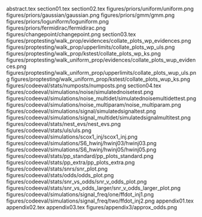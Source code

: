 abstract.tex
section01.tex
section02.tex
figures/priors/uniform/uniform.png
figures/priors/gaussian/gaussian.png
figures/priors/gmm/gmm.png
figures/priors/loguniform/loguniform.png
figures/priors/fermidirac/fermidirac.png
figures/changepoint/changepoint.png
section03.tex
figures/proptesting/walk_prop/evidences/collate_plots_wp_evidences.png
figures/proptesting/walk_prop/upperlimits/collate_plots_wp_uls.png
figures/proptesting/walk_prop/kstest/collate_plots_wp_ks.png
figures/proptesting/walk_uniform_prop/evidences/collate_plots_wup_evidences.png
figures/proptesting/walk_uniform_prop/upperlimits/collate_plots_wup_uls.png
figures/proptesting/walk_uniform_prop/kstest/collate_plots_wup_ks.png
figures/codeeval/stats/numposts/numposts.png
section04.tex
figures/codeeval/simulations/noise/simulatednoisetest.png
figures/codeeval/simulations/noise_multidet/simulatednoisemultidettest.png
figures/codeeval/simulations/noise_multiparam/noise_multiparam.png
figures/codeeval/simulations/signal/simulatedsignaltest.png
figures/codeeval/simulations/signal_multidet/simulatedsignalmultitest.png
figures/codeeval/stats/nest_evs/nest_evs.png
figures/codeeval/stats/uls/uls.png
figures/codeeval/simulations/scox1_inj/scox1_inj.png
figures/codeeval/simulations/S6_hwinj/hwinj03/hwinj03.png
figures/codeeval/simulations/S6_hwinj/hwinj05/hwinj05.png
figures/codeeval/stats/pp_standard/pp_plots_standard.png
figures/codeeval/stats/pp_extra/pp_plots_extra.png
figures/codeeval/stats/snrs/snr_plot.png
figures/codeeval/stats/odds/odds_plot.png
figures/codeeval/stats/snr_vs_odds/snr_v_odds_plot.png
figures/codeeval/stats/snr_vs_odds_larger/snr_v_odds_larger_plot.png
figures/codeeval/simulations/signal_freq/one/ffdot_inj1.png
figures/codeeval/simulations/signal_freq/two/ffdot_inj2.png
appendix01.tex
appendix02.tex
appendix03.tex
figures/appendix3/approx_odds.png
